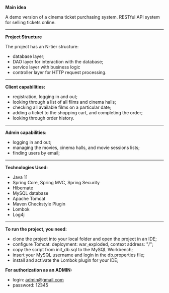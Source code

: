 **Main idea**

A demo version of a cinema ticket purchasing system. RESTful API system for selling tickets online.
_____

**Project Structure**

The project has an N-tier structure:
* database layer;
* DAO layer for interaction with the database;
* service layer with business logic
* controller layer for HTTP request processing.
____
**Client capabilities:**
* registration, logging in and out;
* looking through a list of all films and cinema halls;
* checking all available films on a particular date;
* adding a ticket to the shopping cart, and completing the order;
* looking through order history.
___

**Admin capabilities:**
* logging in and out;
* managing the movies, cinema halls, and movie sessions lists;
* finding users by email;
___
**Technologies Used:**
* Java 11
* Spring Core, Spring MVC, Spring Security
* Hibernate
* MySQL database
* Apache Tomcat
* Maven Checkstyle Plugin
* Lombok
* Log4j
_____
**To run the project, you need:**
* clone the project into your local folder and open the project in an IDE;
* configure Tomcat: deployment: war_exploded, context address: "/";
* copy the script from init_db.sql to the MySQL Workbench;
* insert your MySQL username and login in the db.properties file;
* install and activate the Lombok plugin for your IDE;

**For authorization as an ADMIN:**
* login: admin@gmail.com
* password: 12345
